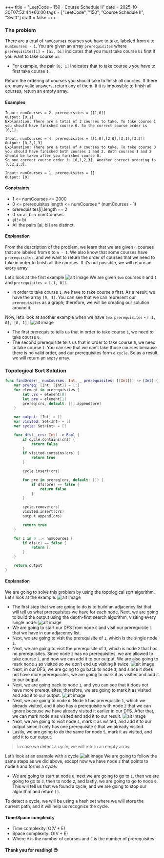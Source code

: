 +++
title = "LeetCode - 150 - Course Schedule II"
date = 2025-10-30T07:52:44+03:00
tags = ["LeetCode", "150", "Course Schedule II", "Swift"]
draft = false
+++

### The problem

There are a total of `numCourses` courses you have to take, labeled from `0` to `numCourses - 1`. You are given an array `prerequisites` where `prerequisites[i] = [ai, bi]` indicates that you must take course `bi` first if you want to take course `ai`.

* For example, the pair `[0, 1]` indicates that to take course `0` you have to first take course `1`.

Return the ordering of courses you should take to finish all courses. If there are many valid answers, return any of them. If it is impossible to finish all courses, return an empty array.

#### Examples

```
Input: numCourses = 2, prerequisites = [[1,0]]
Output: [0,1]
Explanation: There are a total of 2 courses to take. To take course 1 you should have finished course 0. So the correct course order is [0,1].
```

```
Input: numCourses = 4, prerequisites = [[1,0],[2,0],[3,1],[3,2]]
Output: [0,2,1,3]
Explanation: There are a total of 4 courses to take. To take course 3 you should have finished both courses 1 and 2. Both courses 1 and 2 should be taken after you finished course 0.
So one correct course order is [0,1,2,3]. Another correct ordering is [0,2,1,3].
```

```
Input: numCourses = 1, prerequisites = []
Output: [0]
```

#### Constraints

* 1 <= numCourses <= 2000
* 0 <= prerequisites.length <= numCourses * (numCourses - 1)
* prerequisites[i].length == 2
* 0 <= ai, bi < numCourses
* ai != bi
* All the pairs [ai, bi] are distinct.

#### Explanation

From the description of the problem, we learn that we are given `n` courses that are labeled from `0` to `n - 1`. We also know that some courses have `prerequisites`, and we want to return the order of courses that we need to take in order to finish all the courses. If it’s not possible, we will return an `empty` array.

Let’s look at the first example
![alt image](images/210.png#center)
We are given `two` courses `0` and `1` and `prerequisites = [[1, 0]]`.

* In order to take course `1`, we have to take course `0` first.
  As a result, we have the array `[0, 1]`.
  You can see that we can represent our `prerequisites` as a graph; therefore, we will be creating our solution around it.

Now, let’s look at another example when we have `two prerequisites` - `[[1, 0], [0, 1]]`
![alt image](images/210-1.png#center)

* The first prerequisite tells us that in order to take course `1`, we need to take course `0`.
* The second prerequisite tells us that in order to take course `0`, we need to take course `1`.
  You can see that we can’t take those courses because there is no valid order, and our prerequisites form a `cycle`. So as a result, we will return an `empty` array.

### Topological Sort Solution

```swift
func findOrder(_ numCourses: Int, _ prerequisites: [[Int]]) -> [Int] {
    var prereq: [Int: [Int]] = [:]
    for element in prerequisites {
        let crs = element[0]
        let pre = element[1]
        prereq[crs, default: []].append(pre)
    }

    var output: [Int] = []
    var visited: Set<Int> = []
    var cycle: Set<Int> = []

    func dfs(_ crs: Int) -> Bool {
        if cycle.contains(crs) {
            return false
        }
        if visited.contains(crs) {
            return true
        }

        cycle.insert(crs)

        for pre in prereq[crs, default: []) {
            if dfs(pre) == false {
                return false
            }
        }

        cycle.remove(crs)
        visited.insert(crs)
        output.append(crs)

        return true
    }

    for c in 0 ..< numCourses {
        if dfs(c) == false {
            return []
        }
    }

    return output
}
```

#### Explanation

We are going to solve this problem by using the topological sort algorithm.
Let’s look at the example:
![alt image](images/210-2.png#center)

* The first step that we are going to do is to build an adjacency list that will tell us what prerequisites we have for each node.
  Next, we are going to build the output using the depth-first search algorithm, visiting every single node:
  ![alt image](images/210-3.png#center)
* We are going to start our DFS from node `0` and visit our prerequisite `1` that we have in our adjacency list.
* Next, we are going to visit the prerequisite of `1`, which is the single node `3`.
* Next, we are going to visit the prerequisite of `3`, which is node `2` that has no prerequisites. Since node `2` has no prerequisites, we are allowed to take course `2`, and now we can add it to our output. We are also going to mark node `2` as visited so we don’t end up visiting it twice.
  ![alt image](images/210-4.png#center)
* Next, in our DFS, we are going to go back to node `3`, and since it does not have more prerequisites, we are going to mark it as visited and add it to our output.
* Next, we are going back to node `1`, and you can see that it does not have more prerequisites; therefore, we are going to mark it as visited and add it to our output.
  ![alt image](images/210-5.png#center)
* Next, we are going to node `0`. Node `0` has prerequisite `1`, which we already visited, and it also has a prerequisite with node `2` that we can ignore because we have already visited it earlier in our DFS. After that, we can mark node `0` as visited and add it to our result.
  ![alt image](images/210-6.png#center)
* Next, we are going to visit node `4`, mark it as visited, and add it to our output since it only has one prerequisite `0` that we already visited.
* Lastly, we are going to do the same for node `5`, mark it as visited, and add it to our output.

> In case we detect a cycle, we will return an empty array.

Let’s look at an example with a cycle
![alt image](images/210-7.png#center)
We are going to follow the same steps as we did above, except now we have node `2` that points to node `0` and forms a cycle:

* We are going to start at node `0`, next we are going to go to `1`, then we are going to go to `3`, then to node `2`, and lastly, we are going to go to node `0`. This will tell us that we found a cycle, and we are going to stop our algorithm and return `[]`.

To detect a cycle, we will be using a hash set where we will store the current path, and it will help us recognize the cycle.

#### Time/Space complexity

* Time complexity: O(V + E)
* Space complexity: O(V + E)
* Where `V` is the number of courses and `E` is the number of prerequisites

#### Thank you for reading! 😊
